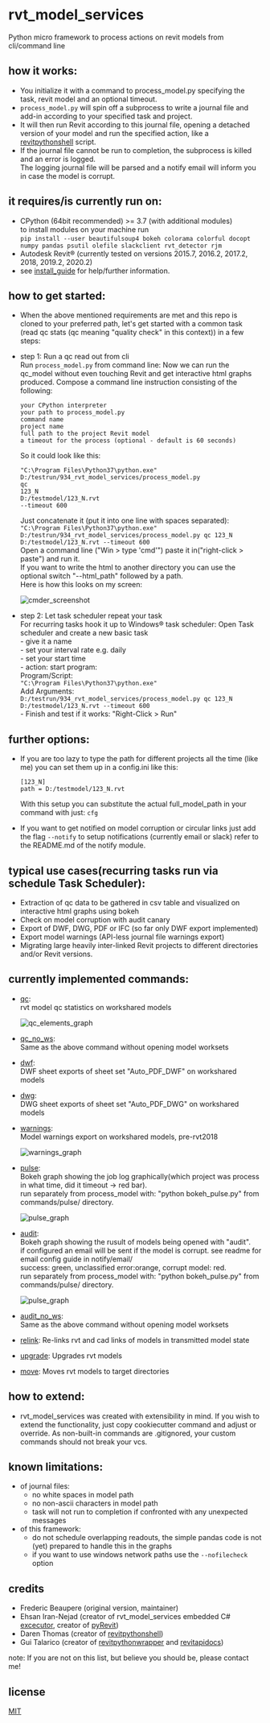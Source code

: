 # rvt_model_services
Python micro framework to process actions on revit models from cli/command line

## how it works:
  * You initialize it with a command to process_model.py specifying the task, revit model and an optional timeout.
  * `process_model.py` will spin off a subprocess to write a journal file and add-in according to your specified task and project.
  * It will then run Revit according to this journal file, opening a detached version of your model and run the specified action, 
  like a [revitpythonshell](https://github.com/architecture-building-systems/revitpythonshell) script.
  * If the journal file cannot be run to completion, the subprocess is killed and an error is logged.<br>
  The logging journal file will be parsed and a notify email will inform you in case the model is corrupt.

## it requires/is currently run on:
  * CPython (64bit recommended) >= 3.7 (with additional modules)<br/>
    to install modules on your machine run<br>
    `pip install --user beautifulsoup4 bokeh colorama colorful docopt numpy pandas psutil olefile slackclient rvt_detector rjm`
  * Autodesk Revit® (currently tested on versions 2015.7, 2016.2, 2017.2, 2018, 2019.2, 2020.2)
  * see [install_guide](install_guide.md) for help/further information.

## how to get started:
  * When the above mentioned requirements are met and this repo is cloned to your preferred path, 
  let's get started with a common task (read qc stats (qc meaning "quality check" in this context)) in a few steps:

  * step 1: Run a qc read out from cli<br>
    Run `process_model.py` from command line:
    Now we can run the qc_model without even touching Revit and get interactive html graphs produced.
    Compose a command line instruction consisting of the following:

    `your CPython interpreter`<br>
    `your path to process_model.py`<br>
    `command name`<br>
    `project name`<br>
    `full path to the project Revit model`<br>
    `a timeout for the process (optional - default is 60 seconds)`<br>

    So it could look like this:
    
    ```
    "C:\Program Files\Python37\python.exe"
    D:/testrun/934_rvt_model_services/process_model.py
    qc
    123_N
    D:/testmodel/123_N.rvt
    --timeout 600
    ```

    Just concatenate it (put it into one line with spaces separated):<br>
    `"C:\Program Files\Python37\python.exe" D:/testrun/934_rvt_model_services/process_model.py qc 123_N D:/testmodel/123_N.rvt --timeout 600`<br>
    Open a command line ("Win > type 'cmd'") paste it in("right-click > paste") and run it.<br>
    If you want to write the html to another directory you can use the optional switch "--html_path" followed by a path.<br>
    Here is how this looks on my screen:

    ![cmder_screenshot](docs/img/cmder_02.png)

  * step 2: Let task scheduler repeat your task<br>
    For recurring tasks hook it up to Windows® task scheduler:
    Open Task scheduler and create a new basic task<br>
        - give it a name<br>
        - set your interval rate e.g. daily<br>
        - set your start time<br>
        - action: start program:<br>
            Program/Script:<br>
                `"C:\Program Files\Python37\python.exe"`<br>
            Add Arguments:<br>
                `D:/testrun/934_rvt_model_services/process_model.py qc 123_N D:/testmodel/123_N.rvt --timeout 600`<br>
        - Finish and test if it works: "Right-Click > Run"

## further options:    
  * If you are too lazy to type the path for different projects all the time (like me) you can set them up in a config.ini like this:<br>

    ```
    [123_N]
    path = D:/testmodel/123_N.rvt
    ```
    With this setup you can substitute the actual full_model_path in your command with just: `cfg`
    
  * If you want to get notified on model corruption or circular links just add the flag `--notify`
    to setup notifications (currently email or slack) refer to the README.md of the notify module.

## typical use cases(recurring tasks run via schedule Task Scheduler):
  * Extraction of qc data to be gathered in csv table and visualized on interactive html graphs using bokeh
  * Check on model corruption with audit canary
  * Export of DWF, DWG, PDF or IFC (so far only DWF export implemented)
  * Export model warnings (API-less journal file warnings export)
  * Migrating large heavily inter-linked Revit projects to different directories and/or Revit versions.

## currently implemented commands:
  * [qc](commands/qc):<br>
    rvt model qc statistics on workshared models<br>

    ![qc_elements_graph](docs/img/qc_01.png)

  * [qc_no_ws](commands/qc_no_ws):<br>
    Same as the above command without opening model worksets

  * [dwf](commands/dwf):<br>
    DWF sheet exports of sheet set "Auto_PDF_DWF" on workshared models<br>

  * [dwg](commands/dwg):<br>
    DWG sheet exports of sheet set "Auto_PDF_DWG" on workshared models<br>

  * [warnings](commands/warnings):<br>
    Model warnings export on workshared models, pre-rvt2018<br>

    ![warnings_graph](docs/img/warnings_01.png)

  * [pulse](commands/pulse):<br>
    Bokeh graph showing the job log graphically(which project was process in what time, did it timeout -> red bar).<br>
    run separately from process_model with: "python bokeh_pulse.py" from commands/pulse/ directory.

    ![pulse_graph](docs/img/pulse_01.png)

  * [audit](commands/audit):<br>
    Bokeh graph showing the rusult of models being opened with "audit".<br>
    if configured an email will be sent if the model is corrupt. see readme for email config guide in notify/email/<br>
    success: green, unclassified error:orange, corrupt model: red.<br>
    run separately from process_model with: "python bokeh_pulse.py" from commands/pulse/ directory.

    ![pulse_graph](docs/img/audit_pulse_01.png)

  * [audit_no_ws](commands/audit_no_ws):<br>
    Same as the above command without opening model worksets
    
  * [relink](commands/relink): 
    Re-links rvt and cad links of models in transmitted model state

  * [upgrade](commands/upgrade): 
    Upgrades rvt models

  * [move](commands/move): 
    Moves rvt models to target directories

## how to extend:
  * rvt_model_services was created with extensibility in mind. 
  If you wish to extend the functionality, just copy cookiecutter 
  command and adjust or override. As non-built-in commands are .gitignored, 
  your custom commands should not break your vcs.

## known limitations:
  - of journal files:
    * no white spaces in model path
    * no non-ascii characters in model path
    * task will not run to completion if confronted with any unexpected messages<br>
  - of this framework:
    * do not schedule overlapping readouts, the simple pandas code is not (yet) prepared to handle this in the graphs
    * if you want to use windows network paths use the `--nofilecheck` option

## credits
 * Frederic Beaupere (original version, maintainer)
 * Ehsan Iran-Nejad (creator of rvt_model_services embedded C# [excecutor](executor), creator of [pyRevit](https://github.com/eirannejad/pyRevit))
 * Daren Thomas (creator of [revitpythonshell](https://github.com/architecture-building-systems/revitpythonshell))
 * Gui Talarico (creator of [revitpythonwrapper](https://github.com/gtalarico/revitpythonwrapper) and [revitapidocs](https://github.com/gtalarico/revitapidocs))

note: If you are not on this list, but believe you should be, please contact me!

## license
[MIT](https://opensource.org/licenses/MIT)

